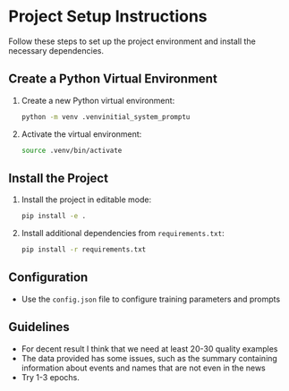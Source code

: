 # Project Setup Instructions

Follow these steps to set up the project environment and install the necessary dependencies.

## Create a Python Virtual Environment

1. Create a new Python virtual environment:
    ```sh
    python -m venv .venvinitial_system_promptu
    ```

2. Activate the virtual environment:
    ```sh
    source .venv/bin/activate
    ```

## Install the Project

1. Install the project in editable mode:
    ```sh
    pip install -e .
    ```

2. Install additional dependencies from `requirements.txt`:
    ```sh
    pip install -r requirements.txt
    ```

## Configuration

- Use the `config.json` file to configure training parameters and prompts


## Guidelines

- For decent result I think that we need at least 20-30 quality examples
- The data provided has some issues, such as the summary containing information about events and names that are not even in the news
- Try 1-3 epochs.